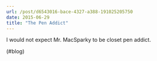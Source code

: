 ```yaml
---
url: /post/d6543016-bace-4327-a388-191025205750
date: 2015-06-29
title: "The Pen Addict"
---
```


I would not expect Mr. MacSparky to be closet pen addict.



(#blog)